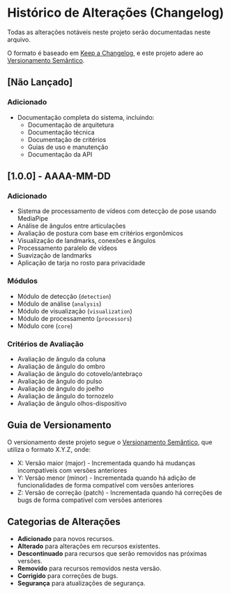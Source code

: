 # Histórico de Alterações (Changelog)

Todas as alterações notáveis neste projeto serão documentadas neste arquivo.

O formato é baseado em [Keep a Changelog](https://keepachangelog.com/pt-BR/1.0.0/),
e este projeto adere ao [Versionamento Semântico](https://semver.org/lang/pt-BR/).

## [Não Lançado]

### Adicionado
- Documentação completa do sistema, incluindo:
  - Documentação de arquitetura
  - Documentação técnica
  - Documentação de critérios
  - Guias de uso e manutenção
  - Documentação da API

## [1.0.0] - AAAA-MM-DD

### Adicionado
- Sistema de processamento de vídeos com detecção de pose usando MediaPipe
- Análise de ângulos entre articulações
- Avaliação de postura com base em critérios ergonômicos
- Visualização de landmarks, conexões e ângulos
- Processamento paralelo de vídeos
- Suavização de landmarks
- Aplicação de tarja no rosto para privacidade

### Módulos
- Módulo de detecção (`detection`)
- Módulo de análise (`analysis`)
- Módulo de visualização (`visualization`)
- Módulo de processamento (`processors`)
- Módulo core (`core`)

### Critérios de Avaliação
- Avaliação de ângulo da coluna
- Avaliação de ângulo do ombro
- Avaliação de ângulo do cotovelo/antebraço
- Avaliação de ângulo do pulso
- Avaliação de ângulo do joelho
- Avaliação de ângulo do tornozelo
- Avaliação de ângulo olhos-dispositivo

## Guia de Versionamento

O versionamento deste projeto segue o [Versionamento Semântico](https://semver.org/lang/pt-BR/), que utiliza o formato X.Y.Z, onde:

- X: Versão maior (major) - Incrementada quando há mudanças incompatíveis com versões anteriores
- Y: Versão menor (minor) - Incrementada quando há adição de funcionalidades de forma compatível com versões anteriores
- Z: Versão de correção (patch) - Incrementada quando há correções de bugs de forma compatível com versões anteriores

## Categorias de Alterações

- **Adicionado** para novos recursos.
- **Alterado** para alterações em recursos existentes.
- **Descontinuado** para recursos que serão removidos nas próximas versões.
- **Removido** para recursos removidos nesta versão.
- **Corrigido** para correções de bugs.
- **Segurança** para atualizações de segurança.